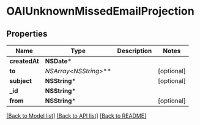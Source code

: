 # OAIUnknownMissedEmailProjection

## Properties
Name | Type | Description | Notes
------------ | ------------- | ------------- | -------------
**createdAt** | **NSDate*** |  | 
**to** | **NSArray&lt;NSString*&gt;*** |  | [optional] 
**subject** | **NSString*** |  | [optional] 
**_id** | **NSString*** |  | 
**from** | **NSString*** |  | [optional] 

[[Back to Model list]](../README#documentation-for-models) [[Back to API list]](../README#documentation-for-api-endpoints) [[Back to README]](../README)


